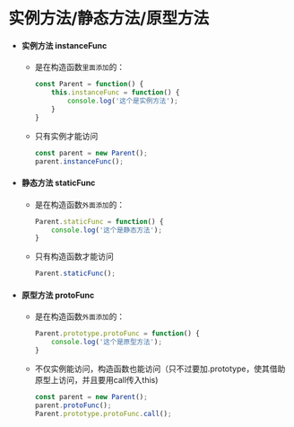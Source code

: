 # 实例方法/静态方法/原型方法

- #### 实例方法 instanceFunc
    - 是在构造函数`里面添加`的：
        ```js
        const Parent = function() {
            this.instanceFunc = function() {
                console.log('这个是实例方法');
            }
        }
        ```
    - 只有实例才能访问
        ```js
        const parent = new Parent();
        parent.instanceFunc();
        ```

- #### 静态方法 staticFunc
    - 是在构造函数`外面添加`的：
        ```js
        Parent.staticFunc = function() {
            console.log('这个是静态方法');
        }
        ```   
    - 只有构造函数才能访问
        ```js
        Parent.staticFunc();
        ```

- #### 原型方法 protoFunc
    - 是在构造函数`外面添加`的：
        ```js
        Parent.prototype.protoFunc = function() {
            console.log('这个是原型方法');
        }
        ```
    - 不仅实例能访问，构造函数也能访问（只不过要加.prototype，使其借助原型上访问，并且要用call传入this)
        ```js
        const parent = new Parent();
        parent.protoFunc();
        Parent.prototype.protoFunc.call();
        ```
        
        
    